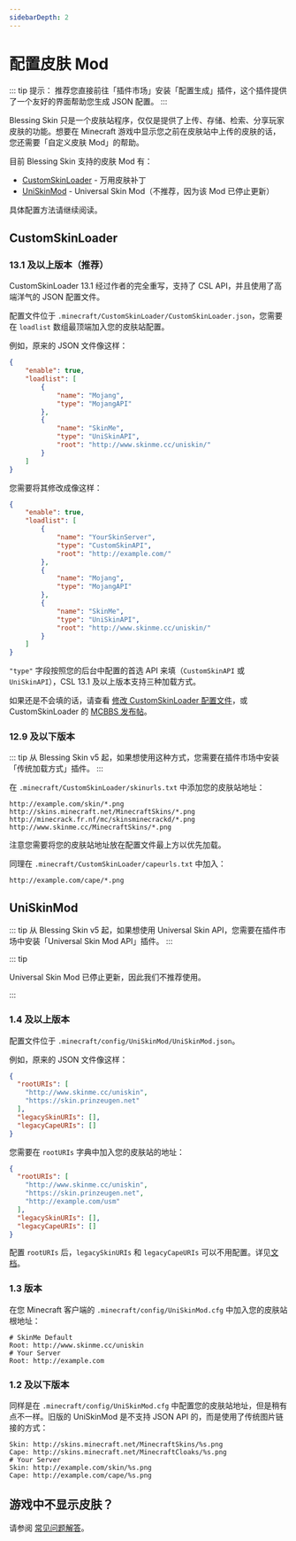 ```yaml
---
sidebarDepth: 2
---
```


# 配置皮肤 Mod

::: tip 提示：
推荐您直接前往「插件市场」安装「配置生成」插件，这个插件提供了一个友好的界面帮助您生成 JSON 配置。
:::

Blessing Skin 只是一个皮肤站程序，仅仅是提供了上传、存储、检索、分享玩家皮肤的功能。想要在 Minecraft 游戏中显示您之前在皮肤站中上传的皮肤的话，您还需要「自定义皮肤 Mod」的帮助。

目前 Blessing Skin 支持的皮肤 Mod 有：
- [CustomSkinLoader](http://www.mcbbs.net/thread-269807-1-1.html) - 万用皮肤补丁
- [UniSkinMod](http://www.mcbbs.net/thread-358932-1-4.html) - Universal Skin Mod（不推荐，因为该 Mod 已停止更新）

具体配置方法请继续阅读。

## CustomSkinLoader

### 13.1 及以上版本（推荐）

CustomSkinLoader 13.1 经过作者的完全重写，支持了 CSL API，并且使用了高端洋气的 JSON 配置文件。

配置文件位于 `.minecraft/CustomSkinLoader/CustomSkinLoader.json`，您需要在 `loadlist` 数组最顶端加入您的皮肤站配置。

例如，原来的 JSON 文件像这样：

```json
{
    "enable": true,
    "loadlist": [
        {
            "name": "Mojang",
            "type": "MojangAPI"
        },
        {
            "name": "SkinMe",
            "type": "UniSkinAPI",
            "root": "http://www.skinme.cc/uniskin/"
        }
    ]
}
```

您需要将其修改成像这样：

```json
{
    "enable": true,
    "loadlist": [
        {
            "name": "YourSkinServer",
            "type": "CustomSkinAPI",
            "root": "http://example.com/"
        },
        {
            "name": "Mojang",
            "type": "MojangAPI"
        },
        {
            "name": "SkinMe",
            "type": "UniSkinAPI",
            "root": "http://www.skinme.cc/uniskin/"
        }
    ]
}
```

`"type"` 字段按照您的后台中配置的首选 API 来填（`CustomSkinAPI` 或 `UniSkinAPI`），CSL 13.1 及以上版本支持三种加载方式。

如果还是不会填的话，请查看 [修改 CustomSkinLoader 配置文件](/config-csl.md)，或  CustomSkinLoader 的 [MCBBS 发布帖](http://www.mcbbs.net/thread-269807-1-1.html)。

### 12.9 及以下版本

::: tip
从 Blessing Skin v5 起，如果想使用这种方式，您需要在插件市场中安装「传统加载方式」插件。
:::

在 `.minecraft/CustomSkinLoader/skinurls.txt` 中添加您的皮肤站地址：

```
http://example.com/skin/*.png
http://skins.minecraft.net/MinecraftSkins/*.png
http://minecrack.fr.nf/mc/skinsminecrackd/*.png
http://www.skinme.cc/MinecraftSkins/*.png
```

注意您需要将您的皮肤站地址放在配置文件最上方以优先加载。

同理在 `.minecraft/CustomSkinLoader/capeurls.txt` 中加入：

```
http://example.com/cape/*.png
```

## UniSkinMod

::: tip
从 Blessing Skin v5 起，如果想使用 Universal Skin API，您需要在插件市场中安装「Universal Skin Mod API」插件。
:::

::: tip

Universal Skin Mod 已停止更新，因此我们不推荐使用。

:::

### 1.4 及以上版本

配置文件位于 `.minecraft/config/UniSkinMod/UniSkinMod.json`。

例如，原来的 JSON 文件像这样：

```json
{
  "rootURIs": [
    "http://www.skinme.cc/uniskin",
    "https://skin.prinzeugen.net"
  ],
  "legacySkinURIs": [],
  "legacyCapeURIs": []
}
```

您需要在 `rootURIs` 字典中加入您的皮肤站的地址：

```json
{
  "rootURIs": [
    "http://www.skinme.cc/uniskin",
    "https://skin.prinzeugen.net",
    "http://example.com/usm"
  ],
  "legacySkinURIs": [],
  "legacyCapeURIs": []
}
```

配置 `rootURIs` 后，`legacySkinURIs` 和 `legacyCapeURIs` 可以不用配置。详见[文档](https://github.com/RecursiveG/UniSkinMod/blob/1.9/README.md)。

### 1.3 版本

在您 Minecraft 客户端的 `.minecraft/config/UniSkinMod.cfg` 中加入您的皮肤站根地址：

```
# SkinMe Default
Root: http://www.skinme.cc/uniskin
# Your Server
Root: http://example.com
```

### 1.2 及以下版本

同样是在 `.minecraft/config/UniSkinMod.cfg` 中配置您的皮肤站地址，但是稍有点不一样。旧版的 UniSkinMod 是不支持 JSON API 的，而是使用了传统图片链接的方式：

```
Skin: http://skins.minecraft.net/MinecraftSkins/%s.png
Cape: http://skins.minecraft.net/MinecraftCloaks/%s.png
# Your Server
Skin: http://example.com/skin/%s.png
Cape: http://example.com/cape/%s.png
```

## 游戏中不显示皮肤？

请参阅 [常见问题解答](/faq.md#游戏中不显示皮肤？)。
